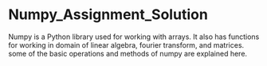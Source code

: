 # Numpy_Assignment_Solution
Numpy is a Python library used for working with arrays.
It also has functions for working in domain of linear algebra, fourier transform, and matrices.
some of the basic operations and methods of numpy are explained here.
